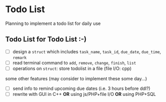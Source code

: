 # Todo List

Planning to implement a todo list for daily use

## Todo List for Todo List :-)

- [ ] design a `struct` which includes `task_name`, `task_id`, `due_date`, `due_time`, `remark`
- [ ] read terminal command to `add`, `remove`, `change`, `finish`, `list`
- [ ] operations on `struct`: store todolist in a file (file I/O: cpp)

some other features (may consider to implement these some day...)
- [ ] send info to remind upcoming due dates (i.e. 3 hours before ddl?)
- [ ] rewrite with GUI in C++ __OR__ using js/PHP+file I/O __OR__ using PHP+SQL

